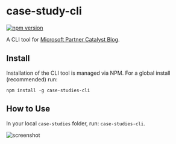 # case-study-cli

[![npm version](https://badge.fury.io/js/case-studies-cli.svg)](https://www.npmjs.com/package/case-studies-cli)

A CLI tool for [Microsoft Partner Catalyst Blog](http://catalystcode.github.io/case-studies).

## Install

Installation of the CLI tool is managed via NPM. For a global install (recommended) run:

```
npm install -g case-studies-cli
```

## How to Use

In your local `case-studies` folder, run: `case-studies-cli`. 

![screenshot](https://github.com/jpoon/case-study-cli/blob/master/img/screenshot.png)
